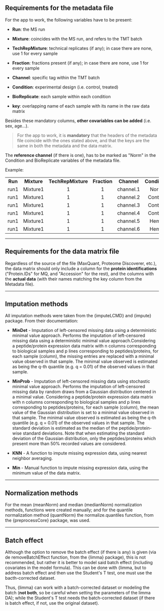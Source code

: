 
<style>

table{width:100%;}

</style>

## **Requirements for the metadata file**

For the app to work, the following variables have to be present:

-   **Run**: the MS run

-   **Mixture**: coincides with the MS run, and refers to the TMT batch

-   **TechRepMixture**: technical replicates (if any); in case there are none, use 1 for every sample

-   **Fraction**: fractions present (if any); in case there are none, use 1 for every sample

-   **Channel**: specific tag within the TMT batch

-   **Condition**: experimental design (i.e. control, treated)

-   **BioReplicate**: each sample within each condition

-   **key**: overlapping name of each sample with its name in the raw data matrix

Besides these mandatory columns, **other covariables can be added** (i.e. sex, age...).

> For the app to work, it is **mandatory** that the headers of the metadata file coincide with the ones stated above, and that the keys are the same in both the metadata and the data matrix.

The **reference channel** (if there is one), has to be marked as "Norm" in the Condition and BioReplicate variables of the metadata file.

Example:

|         |             |                    |              |             |               |                  |                                  |         |                |          |              |
|:-------:|:-----------:|:------------------:|:------------:|:-----------:|:-------------:|:----------------:|:--------------------------------:|:-------:|:--------------:|:--------:|:------------:|
| **Run** | **Mixture** | **TechRepMixture** | **Fraction** | **Channel** | **Condition** | **BioReplicate** |             **key**              | **Age** | **Inhibitors** | **Type** | **Bleeding** |
|  run1   |  Mixture1   |         1          |      1       |  channel.1  |     Norm      |       Norm       | Reporter.intensity.corrected.1.1 |   NA    |       NA       |    NA    |      NA      |
|  run1   |  Mixture1   |         1          |      1       |  channel.2  |    Control    |    Control_1     | Reporter.intensity.corrected.2.1 |   23    |    Control     | Control  |   Control    |
|  run1   |  Mixture1   |         1          |      1       |  channel.3  |    Control    |    Control_2     | Reporter.intensity.corrected.3.1 |   23    |    Control     | Control  |   Control    |
|  run1   |  Mixture1   |         1          |      1       |  channel.4  |    Control    |    Control_3     | Reporter.intensity.corrected.4.1 |   32    |    Control     | Control  |   Control    |
|  run1   |  Mixture1   |         1          |      1       |  channel.5  |     Hema      |      Hema_1      | Reporter.intensity.corrected.5.1 |   28    |       no       |   HAG    |     yes      |
|  run1   |  Mixture1   |         1          |      1       |  channel.6  |     Hema      |      Hema_2      | Reporter.intensity.corrected.6.1 |    8    |       no       |   HAG    |     yes      |

------------------------------------------------------------------------

## **Requirements for the data matrix file**

Regardless of the source of the file (MaxQuant, Proteome Discoverer, etc.), the data matrix should only include a column for the **protein identifications** ("Protein.IDs" for MQ, and "Accession" for the rest), and the columns with the **actual data** (with their names matching the key column from the Metadata file).

------------------------------------------------------------------------

## **Imputation methods**

All imputation methods were taken from the {imputeLCMD} and {impute} package. From their documentation:

-   **MinDet** - Imputation of left-censored missing data using a deterministic minimal value approach. Performs the imputation of left-censored missing data using a deterministic minimal value approach.Considering a peptide/protein expression data matrix with n columns corresponding to biological samples and p lines corresponding to peptides/proteins, for each sample (column), the missing entries are replaced with a minimal value observed in that sample. The minimal value observed is estimated as being the q-th quantile (e.g. q = 0.01) of the observed values in that sample.

-   **MinProb** - Imputation of left-censored missing data using stochastic minimal value approach. Performs the imputation of left-censored missing data by random draws from a Gaussian distribution centered in a minimal value. Considering a peptide/protein expression data matrix with n columns corresponding to biological samples and p lines corresponding to peptides/proteins, for each sample (column), the mean value of the Gaussian distribution is set to a minimal value observed in that sample. The minimal value observed is estimated as being the q-th quantile (e.g. q = 0.01) of the observed values in that sample. The standard deviation is estimated as the median of the peptide/protein-wise standard deviations. Note that when estimating the standard deviation of the Gaussian distribution, only the peptides/proteins which present more than 50% recorded values are considered.

-   **KNN** - A function to impute missing expression data, using nearest neighbor averaging.

-   **Min** - Manual function to impute missing expression data, using the minimum value of the data matrix.

------------------------------------------------------------------------

## **Normalization methods**

For the mean (meanNorm) and median (medianNorm) normalization methods, functions were created manually; and for the quantile normalization method (quantNorm) the normalize.quantiles function, from the {preprocessCore} package, was used.

------------------------------------------------------------------------

## **Batch effect**

Although the option to remove the batch effect (if there is any) is given (via de removeBatchEffect function, from the {limma} package), this is not recommended, but rather it is better to model said batch effect (including covariates in the model formula). This can be done with {limma, but to address batch effect and then use the Student's T test, one must use the bacth-corrected dataset.

Thus, {limma} can work with a batch-corrected dataset or modeling the batch (**not both**, so be careful when setting the parameters of the limma DA); while the Student's T test needs the batch-corrected dataset (if there is batch effect, if not, use the original dataset).
